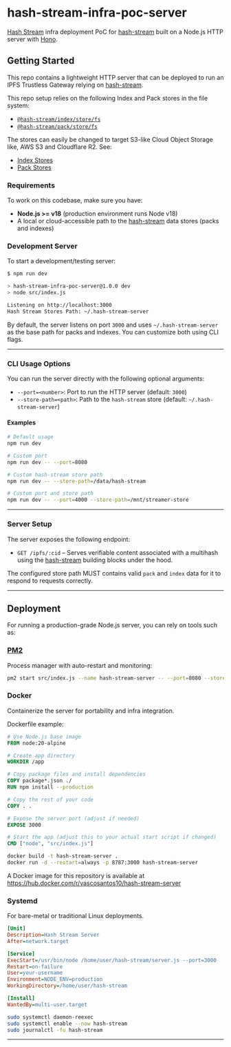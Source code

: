 # hash-stream-infra-poc-server

[Hash Stream](https://github.com/vasco-santos/hash-stream) infra deployment PoC for [hash-stream] built on a Node.js HTTP server with [Hono](https://hono.dev/).

## Getting Started

This repo contains a lightweight HTTP server that can be deployed to run an IPFS Trustless Gateway relying on [hash-stream].

This repo setup relies on the following Index and Pack stores in the file system:

- [`@hash-stream/index/store/fs`](https://github.com/vasco-santos/hash-stream/blob/main/packages/index/src/store/fs.js)
- [`@hash-stream/pack/store/fs`](https://github.com/vasco-santos/hash-stream/blob/main/packages/pack/src/store/fs.js)

The stores can easily be changed to target S3-like Cloud Object Storage like, AWS S3 and Cloudflare R2. See:

- [Index Stores](https://github.com/vasco-santos/hash-stream/tree/main/packages/index#stores)
- [Pack Stores](https://github.com/vasco-santos/hash-stream/tree/main/packages/pack#stores)

### Requirements

To work on this codebase, make sure you have:

- **Node.js >= v18** (production environment runs Node v18)
- A local or cloud-accessible path to the [hash-stream] data stores (packs and indexes)

### Development Server

To start a development/testing server:

```sh
$ npm run dev

> hash-stream-infra-poc-server@1.0.0 dev
> node src/index.js

Listening on http://localhost:3000
Hash Stream Stores Path: ~/.hash-stream-server
```

By default, the server listens on port `3000` and uses `~/.hash-stream-server` as the base path for packs and indexes. You can customize both using CLI flags.

---

### CLI Usage Options

You can run the server directly with the following optional arguments:

- `--port=<number>`: Port to run the HTTP server (default: `3000`)
- `--store-path=<path>`: Path to the `hash-stream` store (default: `~/.hash-stream-server`)

#### Examples

```sh
# Default usage
npm run dev

# Custom port
npm run dev -- --port=8080

# Custom hash-stream store path
npm run dev -- --store-path=/data/hash-stream

# Custom port and store path
npm run dev -- --port=4000 --store-path=/mnt/streamer-store
```

---

### Server Setup

The server exposes the following endpoint:

- `GET /ipfs/:cid` – Serves verifiable content associated with a multihash using the [hash-stream] building blocks under the hood.

The configured store path MUST contains valid `pack` and `index` data for it to respond to requests correctly.

---

## Deployment

For running a production-grade Node.js server, you can rely on tools such as:

### [PM2](https://pm2.io/)

Process manager with auto-restart and monitoring:

```sh
pm2 start src/index.js --name hash-stream-server -- --port=8080 --store-path=/mnt/data
```

### Docker

Containerize the server for portability and infra integration.

Dockerfile example:

```dockerfile
# Use Node.js base image
FROM node:20-alpine

# Create app directory
WORKDIR /app

# Copy package files and install dependencies
COPY package*.json ./
RUN npm install --production

# Copy the rest of your code
COPY . .

# Expose the server port (adjust if needed)
EXPOSE 3000

# Start the app (adjust this to your actual start script if changed)
CMD ["node", "src/index.js"]
```

```sh
docker build -t hash-stream-server .
docker run -d --restart=always -p 8787:3000 hash-stream-server
```

A Docker image for this repository is available at https://hub.docker.com/r/vascosantos10/hash-stream-server

### Systemd

For bare-metal or traditional Linux deployments.

```ini
[Unit]
Description=Hash Stream Server
After=network.target

[Service]
ExecStart=/usr/bin/node /home/user/hash-stream/server.js --port=3000
Restart=on-failure
User=your-username
Environment=NODE_ENV=production
WorkingDirectory=/home/user/hash-stream

[Install]
WantedBy=multi-user.target
```

```sh
sudo systemctl daemon-reexec
sudo systemctl enable --now hash-stream
sudo journalctl -fu hash-stream
```

---

[hash-stream]: https://github.com/vasco-santos/hash-stream
